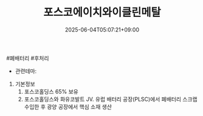 ﻿---
title: "포스코에이치와이클린메탈"
date: 2025-06-04T05:07:21+09:00
lastmod: 2025-06-04T05:07:21+09:00
type: docs
sidebar:
  open: true
weight: 25
---
<div style="display:none">
  <meta property="article:published_time" content="2025-06-03T20:07:21Z" />
  <meta property="article:modified_time" content="2025-06-03T20:07:21Z" />
</div>
#폐배터리 #후처리 

- 관련테마: 

1. 기본정보
	1. 포스코홀딩스 65% 보유
	2. 포스코홀딩스와 화유코발트 JV. 유럽 배터리 공장(PLSC)에서 폐배터리 스크랩 수입한 후 광양 공장에서 핵심 소재 생산
